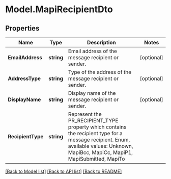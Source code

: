 # Model.MapiRecipientDto
## Properties
Name | Type | Description | Notes
------------ | ------------- | ------------- | -------------
**EmailAddress** | **string** | Email address of the message recipient or sender.              | [optional] 
**AddressType** | **string** | Type of the address of the message recipient or sender.              | [optional] 
**DisplayName** | **string** | Display name of the message recipient or sender.              | [optional] 
**RecipientType** | **string** | Represent the PR_RECIPIENT_TYPE property which contains the recipient type for a message recipient. Enum, available values: Unknown, MapiBcc, MapiCc, MapiP1, MapiSubmitted, MapiTo | 



[[Back to Model list]](README.md#documentation-for-models) [[Back to API list]](README.md#documentation-for-api-endpoints) [[Back to README]](README.md)


